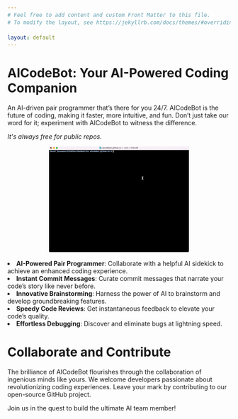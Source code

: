 ```yaml
---
# Feel free to add content and custom Front Matter to this file.
# To modify the layout, see https://jekyllrb.com/docs/themes/#overriding-theme-defaults

layout: default
---
```

<h1>AICodeBot: Your AI-Powered Coding Companion</H1>
<p>An AI-driven pair programmer that’s there for you 24/7. AICodeBot is the future of coding, making it faster, more intuitive, and fun. Don’t just take our word for it; experiment with AICodeBot to witness the difference.</p>
<p><em>It's always free for public repos.</em></p>

<div align="center">
    <img src="images/alignment.gif" alt="alignment command example" style="max-width:100%; height:auto;">
</div>

<p>
<li><strong>AI-Powered Pair Programmer</strong>: Collaborate with a helpful AI sidekick to achieve an enhanced coding experience.</li>

<li><strong>Instant Commit Messages</strong>: Curate commit messages that narrate your code’s story like never before.</li>

<li><strong>Innovative Brainstorming</strong>: Harness the power of AI to brainstorm and develop groundbreaking features.</li>

<li><strong>Speedy Code Reviews</strong>: Get instantaneous feedback to elevate your code’s quality.</li>

<li><strong>Effortless Debugging</strong>: Discover and eliminate bugs at lightning speed.</li>

</p>

<h1>Collaborate and Contribute</h1>
<p>The brilliance of AICodeBot flourishes through the collaboration of ingenious minds like yours. We welcome developers passionate about revolutionizing coding experiences. Leave your mark by contributing to our open-source GitHub project. </p><p>Join us in the quest to build the ultimate AI team member!</p>
